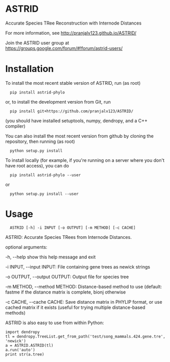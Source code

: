 # ASTRID
Accurate Species TRee Reconstruction with Internode Distances

For more information, see http://pranjalv123.github.io/ASTRID/

Join the ASTRID user group at https://groups.google.com/forum/#!forum/astrid-users/

# Installation

To install the most recent stable version of ASTRID, run (as root)

      pip install astrid-phylo
      
or, to install the development version from Git, run

      pip install git+https://github.com/pranjalv123/ASTRID/

(you should have installed setuptools, numpy, dendropy, and a C++ compiler)

You can also install the most recent version from github by cloning the repository, then running (as root)

      python setup.py install 
      
To install locally (for example, if you're running on a server where you don't have root access), you can do

      pip install astrid-phylo --user
      
or 

      python setup.py install --user
      

# Usage

      ASTRID [-h] -i INPUT [-o OUTPUT] [-m METHOD] [-c CACHE]

ASTRID: Accurate Species TRees from Internode Distances.

optional arguments:

  -h, --help            show this help message and exit
  
  -i INPUT, --input INPUT:
                        File containing gene trees as newick strings
                        
  -o OUTPUT, --output OUTPUT:
                        Output file for species tree
                        
  -m METHOD, --method METHOD:
                        Distance-based method to use (default: fastme if the
                        distance matrix is complete, bionj otherwise
                        
  -c CACHE, --cache CACHE:
                        Save distance matrix in PHYLIP format, or use cached
                        matrix if it exists (useful for trying multiple
                        distance-based methods)

ASTRID is also easy to use from within Python:

    import dendropy
    tl = dendropy.TreeList.get_from_path('test/song_mammals.424.gene.tre', 'newick')
    a = ASTRID.ASTRID(tl)
    a.run('auto')
    print str(a.tree)
    
    
